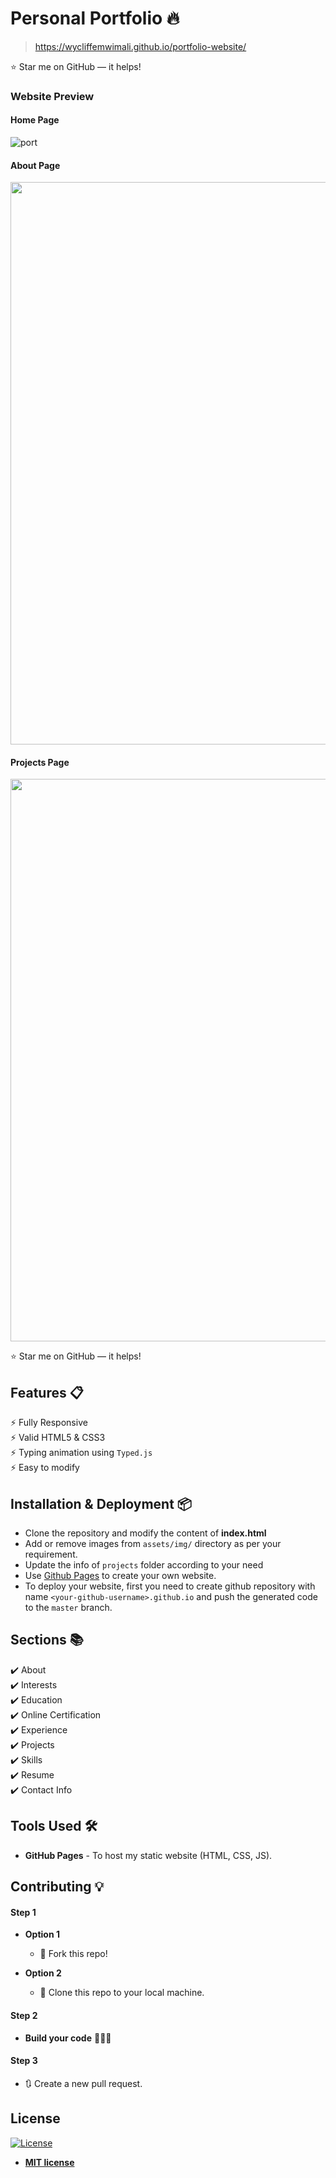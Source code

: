 # Personal Portfolio 🔥
> https://wycliffemwimali.github.io/portfolio-website/

:star: Star me on GitHub — it helps!


### Website Preview
#### Home Page
![port](https://github.com/wycliffemwimali/portfolio-website/assets/99508839/ec48793f-15e2-41e5-bd15-9bb0d8cf9e62)



#### About Page
<img src="![about](https://github.com/wycliffemwimali/portfolio-website/assets/99508839/aad025c1-66f1-46e1-a73a-1e5255a1fcf9)
" width="900">


#### Projects Page
<img src="![projects](https://github.com/wycliffemwimali/portfolio-website/assets/99508839/367f036c-3b0d-4df7-a59e-c4688f4d294d)
" width="900">
  


:star: Star me on GitHub — it helps!

## Features 📋
⚡️ Fully Responsive\
⚡️ Valid HTML5 & CSS3\
⚡️ Typing animation using `Typed.js`\
⚡️ Easy to modify

## Installation & Deployment 📦
- Clone the repository and modify the content of <b>index.html</b> 
- Add or remove images from `assets/img/` directory as per your requirement.
- Update the info of `projects` folder according to your need
- Use [Github Pages](https://create-react-app.dev/docs/deployment/#github-pages) to create your own website.
- To deploy your website, first you need to create github repository with name `<your-github-username>.github.io` and push the generated code to the `master` branch.

## Sections 📚
✔️ About\
✔️ Interests\
✔️ Education\
✔️ Online Certification\
✔️ Experience\
✔️ Projects \
✔️ Skills \
✔️ Resume\
✔️ Contact Info



## Tools Used 🛠️
* <b>GitHub Pages</b> - To host my static website (HTML, CSS, JS).

## Contributing 💡
#### Step 1

- **Option 1**
    - 🍴 Fork this repo!

- **Option 2**
    - 👯 Clone this repo to your local machine.


#### Step 2

- **Build your code** 🔨🔨🔨

#### Step 3

- 🔃 Create a new pull request.

## License
[![License](http://img.shields.io/:license-mit-blue.svg?style=flat-square)](http://badges.mit-license.org)

- **[MIT license](http://opensource.org/licenses/mit-license.php)**
